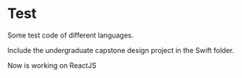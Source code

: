 # Test
Some test code of different languages.

Include the undergraduate capstone design project in the Swift folder.

Now is working on ReactJS
